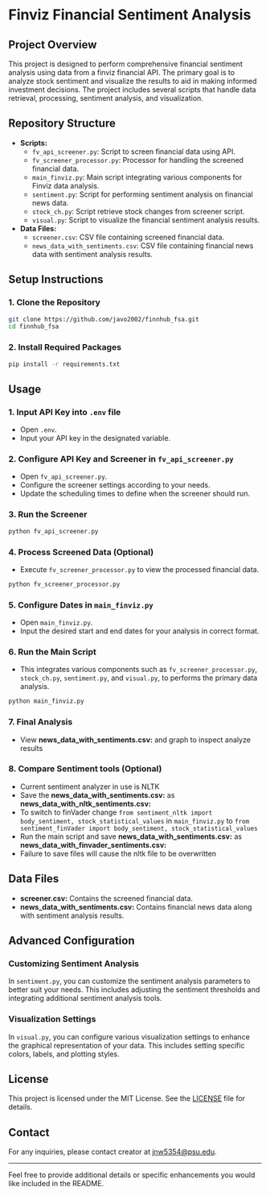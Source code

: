 # Finviz Financial Sentiment Analysis

## Project Overview

This project is designed to perform comprehensive financial sentiment analysis using data from a finviz financial API. The primary goal is to analyze stock sentiment and visualize the results to aid in making informed investment decisions. The project includes several scripts that handle data retrieval, processing, sentiment analysis, and visualization.

## Repository Structure

- **Scripts:**
  - `fv_api_screener.py`: Script to screen financial data using API.
  - `fv_screener_processor.py`: Processor for handling the screened financial data.
  - `main_finviz.py`: Main script integrating various components for Finviz data analysis.
  - `sentiment.py`: Script for performing sentiment analysis on financial news data.
  - `stock_ch.py`: Script retrieve stock changes from screener script.
  - `visual.py`: Script to visualize the financial sentiment analysis results.
- **Data Files:**
  - `screener.csv`: CSV file containing screened financial data.
  - `news_data_with_sentiments.csv`: CSV file containing financial news data with sentiment analysis results.

## Setup Instructions

### 1. Clone the Repository
```bash
git clone https://github.com/javo2002/finnhub_fsa.git
cd finnhub_fsa
```

### 2. Install Required Packages
```bash
pip install -r requirements.txt
```

## Usage

### 1. Input API Key into `.env` file
- Open `.env`.
- Input your API key in the designated variable.
  
### 2. Configure API Key and Screener in `fv_api_screener.py`
- Open `fv_api_screener.py`.
- Configure the screener settings according to your needs.
- Update the scheduling times to define when the screener should run.

### 3. Run the Screener
```bash
python fv_api_screener.py
```

### 4. Process Screened Data (Optional)
- Execute `fv_screener_processor.py` to view the processed financial data.
```bash
python fv_screener_processor.py
```

### 5. Configure Dates in `main_finviz.py`
- Open `main_finviz.py`.
- Input the desired start and end dates for your analysis in correct format.

### 6. Run the Main Script
- This integrates various components such as `fv_screener_processor.py`, `stock_ch.py`, `sentiment.py`, and `visual.py`, to performs the primary data analysis.
```bash
python main_finviz.py
```

### 7. Final Analysis
- View **news_data_with_sentiments.csv:** and graph to inspect analyze results

### 8. Compare Sentiment tools (Optional)
- Current sentiment analyzer in use is NLTK
- Save the **news_data_with_sentiments.csv:** as **news_data_with_nltk_sentiments.csv:**
- To switch to finVader change `from sentiment_nltk import body_sentiment, stock_statistical_values` in `main_finviz.py` to `from sentiment_finVader import body_sentiment, stock_statistical_values`
- Run the main script and save **news_data_with_sentiments.csv:** as **news_data_with_finvader_sentiments.csv:**
- Failure to save files will cause the nltk file to be overwritten


## Data Files

- **screener.csv:** Contains the screened financial data.
- **news_data_with_sentiments.csv:** Contains financial news data along with sentiment analysis results.

## Advanced Configuration

### Customizing Sentiment Analysis
In `sentiment.py`, you can customize the sentiment analysis parameters to better suit your needs. This includes adjusting the sentiment thresholds and integrating additional sentiment analysis tools.

### Visualization Settings
In `visual.py`, you can configure various visualization settings to enhance the graphical representation of your data. This includes setting specific colors, labels, and plotting styles.

## License

This project is licensed under the MIT License. See the [LICENSE](LICENSE) file for details.

## Contact

For any inquiries, please contact creator at [jnw5354@psu.edu](mailto:jnw5354@psu.edu).

---

Feel free to provide additional details or specific enhancements you would like included in the README.
